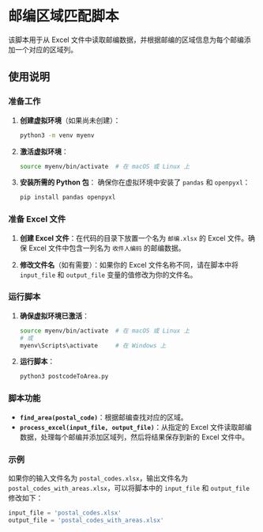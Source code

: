 # 邮编区域匹配脚本

该脚本用于从 Excel 文件中读取邮编数据，并根据邮编的区域信息为每个邮编添加一个对应的区域列。

## 使用说明

### 准备工作

1. **创建虚拟环境**（如果尚未创建）：
    ```bash
    python3 -m venv myenv
    ```

2. **激活虚拟环境**：
    ```bash
    source myenv/bin/activate  # 在 macOS 或 Linux 上
    ```

3. **安装所需的 Python 包**：
    确保你在虚拟环境中安装了 `pandas` 和 `openpyxl`：
    ```bash
    pip install pandas openpyxl
    ```

### 准备 Excel 文件

1. **创建 Excel 文件**：在代码的目录下放置一个名为 `邮编.xlsx` 的 Excel 文件。确保 Excel 文件中包含一列名为 `收件人编码` 的邮编数据。

2. **修改文件名**（如有需要）：如果你的 Excel 文件名称不同，请在脚本中将 `input_file` 和 `output_file` 变量的值修改为你的文件名。

### 运行脚本

1. **确保虚拟环境已激活**：
    ```bash
    source myenv/bin/activate  # 在 macOS 或 Linux 上
    # 或
    myenv\Scripts\activate     # 在 Windows 上
    ```

2. **运行脚本**：
    ```bash
    python3 postcodeToArea.py
    ```

### 脚本功能

- **`find_area(postal_code)`**：根据邮编查找对应的区域。
- **`process_excel(input_file, output_file)`**：从指定的 Excel 文件读取邮编数据，处理每个邮编并添加区域列，然后将结果保存到新的 Excel 文件中。

### 示例

如果你的输入文件名为 `postal_codes.xlsx`，输出文件名为 `postal_codes_with_areas.xlsx`，可以将脚本中的 `input_file` 和 `output_file` 修改如下：
```python
input_file = 'postal_codes.xlsx'
output_file = 'postal_codes_with_areas.xlsx'